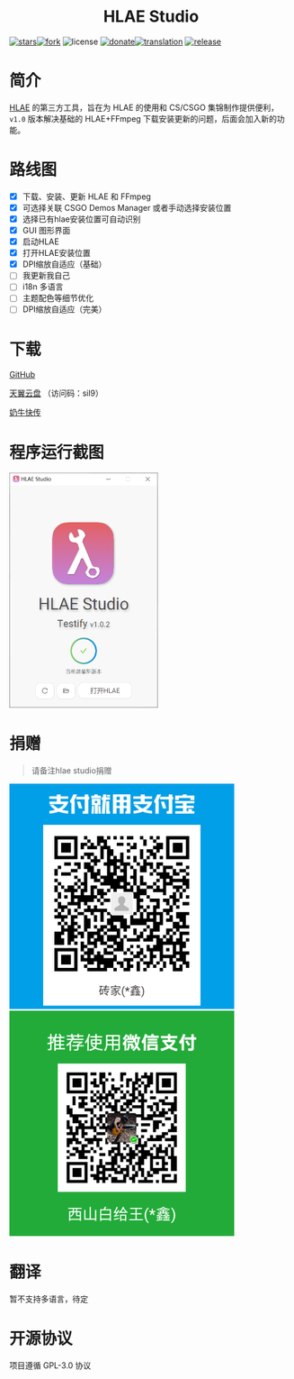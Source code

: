<h1 align="center">HLAE Studio</h1>

[![stars](https://img.shields.io/github/stars/One-Studio/HLAE-Studio.svg?style=flat&color=green)](https://github.com/One-Studio/HLAE-Studio
)[![fork](https://img.shields.io/github/forks/One-Studio/HLAE-Studio.svg?style=flat&color=critical)](https://github.com/One-Studio/HLAE-Studio)
![license](https://img.shields.io/badge/license-GPL%203-orange.svg?style=flat)
[![donate](https://img.shields.io/badge/$-donate-ff69b4.svg?style=flat)](https://github.com/One-Studio/HLAE-Studio#捐赠
)[![translation](https://img.shields.io/badge/$-translation-ff69b4.svg?style=flat&color=blueviolet)](https://github.com/One-Studio/HLAE-Studio#翻译)
[![release](https://img.shields.io/github/release/One-Studio/HLAE-Studio.svg?style=flat&color=blue)](https://github.com/One-Studio/HLAE-Studio/releases)

# 简介

[HLAE](https://github.com/advancedfx/advancedfx) 的第三方工具，旨在为 HLAE 的使用和 CS/CSGO 集锦制作提供便利，`v1.0` 版本解决基础的 HLAE+FFmpeg 下载安装更新的问题，后面会加入新的功能。

# 路线图

- [x] 下载、安装、更新 HLAE 和 FFmpeg
- [x] 可选择关联 CSGO Demos Manager 或者手动选择安装位置
- [x] 选择已有hlae安装位置可自动识别
- [x] GUI 图形界面
- [x] 启动HLAE
- [x] 打开HLAE安装位置
- [x] DPI缩放自适应（基础）
- [ ] 我更新我自己
- [ ] i18n 多语言
- [ ] 主题配色等细节优化
- [ ] DPI缩放自适应（完美）

# 下载

[GitHub](https://github.com/One-Studio/HLAE-Studio/releases)

[天翼云盘](https://cloud.189.cn/t/YnmMr2iiQbYr) （访问码：sil9）

[奶牛快传](https://cowtransfer.com/s/5616bac4a21e42)

# 程序运行截图

<img src=".\assets\程序界面.png" alt="程序界面" style="zoom:50%;" />

# 捐赠

> 请备注hlae studio捐赠

![支付宝](.\assets\支付宝.png)![微信](.\assets\微信.png)

# 翻译

暂不支持多语言，待定

# 开源协议

项目遵循 GPL-3.0 协议